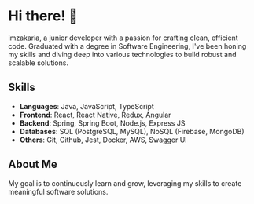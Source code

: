 # Hi there! 👋

imzakaria, a junior developer with a passion for crafting clean, efficient code. Graduated with a degree in Software Engineering, I've been honing my skills and diving deep into various technologies to build robust and scalable solutions.

## Skills

- **Languages**: Java, JavaScript, TypeScript
- **Frontend**: React, React Native, Redux, Angular
- **Backend**: Spring, Spring Boot, Node.js, Express JS
- **Databases**: SQL (PostgreSQL, MySQL), NoSQL (Firebase, MongoDB)
- **Others**: Git, Github, Jest, Docker, AWS, Swagger UI

## About Me
My goal is to continuously learn and grow, leveraging my skills to create meaningful software solutions.

